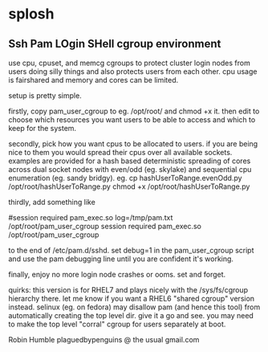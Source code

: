 # splosh
Ssh Pam LOgin SHell cgroup environment 
--------------------------------------

use cpu, cpuset, and memcg cgroups to protect cluster login nodes from users doing silly things and also protects users from each other. cpu usage is fairshared and memory and cores can be limited.

setup is pretty simple.

firstly, copy pam_user_cgroup to eg. /opt/root/ and chmod +x it. then edit to choose which resources you want users to be able to access and which to keep for the system.

secondly, pick how you want cpus to be allocated to users. if you are being nice to them you would spread their cpus over all available sockets. examples are provided for a hash based deterministic spreading of cores across dual socket nodes with even/odd (eg. skylake) and sequential cpu enumeration (eg. sandy bridgy). eg. cp hashUserToRange.evenOdd.py /opt/root/hashUserToRange.py
     chmod +x /opt/root/hashUserToRange.py

thirdly, add something like

#session    required     pam_exec.so log=/tmp/pam.txt /opt/root/pam_user_cgroup
session    required     pam_exec.so /opt/root/pam_user_cgroup

to the end of /etc/pam.d/sshd.
set debug=1 in the pam_user_cgroup script and use the pam debugging line until you are confident it's working.

finally, enjoy no more login node crashes or ooms. set and forget.

quirks:
this version is for RHEL7 and plays nicely with the /sys/fs/cgroup hierarchy there.
let me know if you want a RHEL6 "shared cgroup" version instead.
selinux (eg. on fedora) may disallow pam (and hence this tool) from automatically creating the top level dir. give it a go and see. you may need to make the top level "corral" cgroup for users separately at boot.

Robin Humble
plaguedbypenguins @ the usual gmail.com
